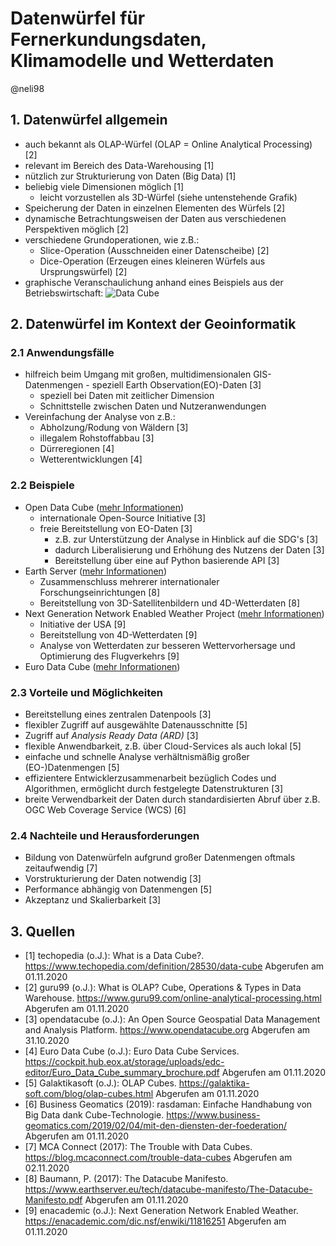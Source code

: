 # Datenwürfel für Fernerkundungsdaten, Klimamodelle und Wetterdaten
@neli98

## 1. Datenwürfel allgemein
* auch bekannt als OLAP-Würfel (OLAP = Online Analytical Processing) [2]
* relevant im Bereich des Data-Warehousing [1]
* nützlich zur Strukturierung von Daten (Big Data) [1]
* beliebig viele Dimensionen möglich [1]
  * leicht vorzustellen als 3D-Würfel (siehe untenstehende Grafik)
* Speicherung der Daten in einzelnen Elementen des Würfels [2]
* dynamische Betrachtungsweisen der Daten aus verschiedenen Perspektiven möglich [2]
* verschiedene Grundoperationen, wie z.B.:
  * Slice-Operation (Ausschneiden einer Datenscheibe) [2]
  * Dice-Operation (Erzeugen eines kleineren Würfels aus Ursprungswürfel) [2]
* graphische Veranschaulichung anhand eines Beispiels aus der Betriebswirtschaft:
![Data Cube](https://images.tecchannel.de/bdb/362924/840x473.jpg)


## 2. Datenwürfel im Kontext der Geoinformatik

### 2.1 Anwendungsfälle
* hilfreich beim Umgang mit großen, multidimensionalen GIS-Datenmengen - speziell Earth Observation(EO)-Daten [3]
  * speziell bei Daten mit zeitlicher Dimension
  * Schnittstelle zwischen Daten und Nutzeranwendungen
* Vereinfachung der Analyse von z.B.:
  * Abholzung/Rodung von Wäldern [3]
  * illegalem Rohstoffabbau [3]
  * Dürreregionen [4]
  * Wetterentwicklungen [4]


### 2.2 Beispiele
* Open Data Cube ([mehr Informationen](https://www.opendatacube.org))
  * internationale Open-Source Initiative [3]
  * freie Bereitstellung von EO-Daten [3]
    * z.B. zur Unterstützung der Analyse in Hinblick auf die SDG's [3]
    * dadurch Liberalisierung und Erhöhung des Nutzens der Daten [3]
    * Bereitstellung über eine auf Python basierende API [3]
* Earth Server ([mehr Informationen](https://www.earthserver.eu))
  * Zusammenschluss mehrerer internationaler Forschungseinrichtungen [8]
  * Bereitstellung von 3D-Satellitenbildern und 4D-Wetterdaten [8]
* Next Generation Network Enabled Weather Project ([mehr Informationen](https://en.wikipedia.org/wiki/Next_Generation_Network_Enabled_Weather))
  * Initiative der USA [9]
  * Bereitstellung von 4D-Wetterdaten [9]
  * Analyse von Wetterdaten zur besseren Wettervorhersage und Optimierung des Flugverkehrs [9]
* Euro Data Cube ([mehr Informationen](https://eurodatacube.com/#features))



### 2.3 Vorteile und Möglichkeiten
* Bereitstellung eines zentralen Datenpools [3]
* flexibler Zugriff auf ausgewählte Datenausschnitte [5]
* Zugriff auf *Analysis Ready Data (ARD)* [3]
* flexible Anwendbarkeit, z.B. über Cloud-Services als auch lokal [5]
* einfache und schnelle Analyse verhältnismäßig großer (EO-)Datenmengen [5]
* effizientere Entwicklerzusammenarbeit bezüglich Codes und Algorithmen, ermöglicht durch festgelegte Datenstrukturen [3]
* breite Verwendbarkeit der Daten durch standardisierten Abruf über z.B. OGC Web Coverage Service (WCS) [6]


### 2.4 Nachteile und Herausforderungen
* Bildung von Datenwürfeln aufgrund großer Datenmengen oftmals zeitaufwendig [7]
* Vorstrukturierung der Daten notwendig [3]
* Performance abhängig von Datenmengen [5]
* Akzeptanz und Skalierbarkeit [3]


## 3. Quellen

* [1] techopedia (o.J.): What is a Data Cube?. https://www.techopedia.com/definition/28530/data-cube Abgerufen am 01.11.2020
* [2] guru99 (o.J.): What is OLAP? Cube, Operations & Types in Data Warehouse. https://www.guru99.com/online-analytical-processing.html Abgerufen am 01.11.2020
* [3] opendatacube (o.J.): An Open Source Geospatial Data Management and Analysis Platform. https://www.opendatacube.org Abgerufen am 31.10.2020
* [4] Euro Data Cube (o.J.): Euro Data Cube Services. https://cockpit.hub.eox.at/storage/uploads/edc-editor/Euro_Data_Cube_summary_brochure.pdf Abgerufen am 01.11.2020
* [5] Galaktikasoft (o.J.): OLAP Cubes. https://galaktika-soft.com/blog/olap-cubes.html Abgerufen am 01.11.2020
* [6] Business Geomatics (2019): rasdaman: Einfache Handhabung von Big Data dank Cube-Technologie. https://www.business-geomatics.com/2019/02/04/mit-den-diensten-der-foederation/ Abgerufen am 01.11.2020
* [7] MCA Connect (2017): The Trouble with Data Cubes. https://blog.mcaconnect.com/trouble-data-cubes Abgerufen am 02.11.2020
* [8] Baumann, P. (2017): The Datacube Manifesto. https://www.earthserver.eu/tech/datacube-manifesto/The-Datacube-Manifesto.pdf Abgerufen am 01.11.2020
* [9] enacademic (o.J.): Next Generation Network Enabled Weather. https://enacademic.com/dic.nsf/enwiki/11816251 Abgerufen am 01.11.2020
